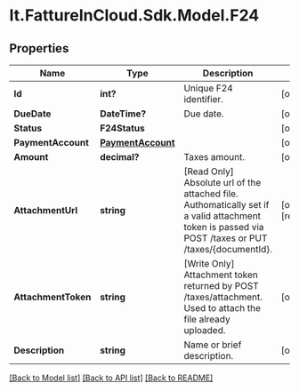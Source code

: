 # It.FattureInCloud.Sdk.Model.F24

## Properties

Name | Type | Description | Notes
------------ | ------------- | ------------- | -------------
**Id** | **int?** | Unique F24 identifier. | [optional] 
**DueDate** | **DateTime?** | Due date. | [optional] 
**Status** | **F24Status** |  | [optional] 
**PaymentAccount** | [**PaymentAccount**](PaymentAccount.md) |  | [optional] 
**Amount** | **decimal?** | Taxes amount. | [optional] 
**AttachmentUrl** | **string** | [Read Only] Absolute url of the attached file. Authomatically set if a valid attachment token is passed via POST /taxes or PUT /taxes/{documentId}. | [optional] [readonly] 
**AttachmentToken** | **string** | [Write Only] Attachment token returned by POST /taxes/attachment. Used to attach the file already uploaded. | [optional] 
**Description** | **string** | Name or brief description. | [optional] 

[[Back to Model list]](../README.md#documentation-for-models) [[Back to API list]](../README.md#documentation-for-api-endpoints) [[Back to README]](../README.md)

